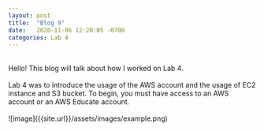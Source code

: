 ```yaml
---
layout: post
title:  "Blog 9"
date:   2020-11-06 12:20:05 -0700
categories: Lab 4
---
```

<br />
Hello! This blog will talk about how I worked on Lab 4.
<br />
<br />
Lab 4 was to introduce the usage of the AWS account and the usage of EC2 instance and S3 bucket. To begin, you must have access to an AWS account or an AWS Educate account.
<br />
<br />
![image]({{site.url}}/assets/images/example.png) 
